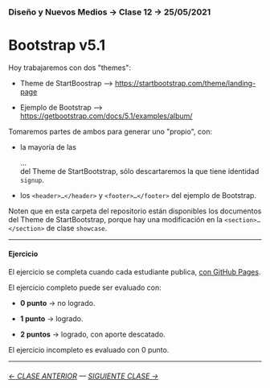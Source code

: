### Diseño y Nuevos Medios → Clase 12 → 25/05/2021

# Bootstrap v5.1

Hoy trabajaremos con dos "themes":

- Theme de StartBoostrap --> https://startbootstrap.com/theme/landing-page

- Ejemplo de Bootstrap --> https://getbootstrap.com/docs/5.1/examples/album/

Tomaremos partes de ambos para generar uno "propio", con:

- la mayoría de las <section>…</section> del Theme de StartBootstrap, sólo descartaremos la que tiene identidad `signup`.

- los `<header>…</header>` y `<footer>…</footer>` del ejemplo de Bootstrap.

Noten que en esta carpeta del repositorio están disponibles los documentos del Theme de StartBootstrap, porque hay una modificación en la `<section>…</section>` de clase `showcase`.

- - - - - - - 

#### Ejercicio

El ejercicio se completa cuando cada estudiante publica, [con GitHub Pages](https://docs.github.com/es/free-pro-team@latest/github/working-with-github-pages/configuring-a-publishing-source-for-your-github-pages-site).

El ejercicio completo puede ser evaluado con:

- **0 punto** → no logrado.

- **1 punto** → logrado.

- **2 puntos** → logrado, con aporte descatado.

El ejercicio incompleto es evaluado con 0 punto.

- - - - - - - 

###### [← CLASE ANTERIOR](https://github.com/profesorfaco/dno037-2022/tree/main/clase-11) — [SIGUIENTE CLASE →](https://github.com/profesorfaco/dno037-2022/tree/main/clase-13)

